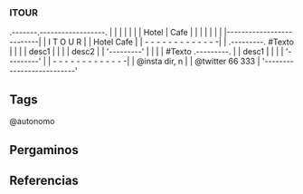 ### ITOUR

.-------.------------------.
|       |                  |
|       |                  |
| Hotel |       Cafe       |
|       |                  |
|       |                  |
|--------------------------|
|        I T O U R         |
|      Hotel    Cafe       |
| - - - - - - - - - - - - -|
|  .---------.  #Texto     |
|  |         |  desc1      |
|  |         |  desc2      |
|  '---------'             |
|                          |
|    #Texto   .---------.  |
|    desc1    |         |  |
|             '---------'  |
| - - - - - - - - - - - - -|
|    @insta       dir, n   |
|    @twitter     66 333   |
'--------------------------'


## Tags
@autonomo

## Pergaminos

## Referencias
